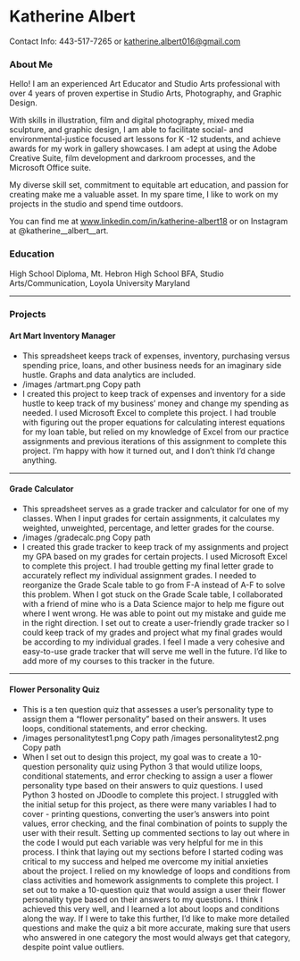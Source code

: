 # Katherine Albert
Contact Info: 443-517-7265 or katherine.albert016@gmail.com
### About Me 
Hello! I am an experienced Art Educator and Studio Arts professional with over 4 years of proven expertise in Studio Arts, Photography, and Graphic Design. 


With skills in illustration, film and digital photography, mixed media sculpture, and graphic design, I am able to facilitate social- and environmental-justice focused art lessons for K -12 students, and achieve awards for my work in gallery showcases. I am adept at using the Adobe Creative Suite, film development and darkroom processes, and the Microsoft Office suite. 


My diverse skill set, commitment to equitable art education, and passion for creating make me a valuable asset. In my spare time, I like to work on my projects in the studio and spend time outdoors. 


You can find me at www.linkedin.com/in/katherine-albert18 or on Instagram at @katherine__albert__art.

### Education 
High School Diploma, Mt. Hebron High School
BFA, Studio Arts/Communication, Loyola University Maryland

***
### Projects

#### Art Mart Inventory Manager
 - This spreadsheet keeps track of expenses, inventory, purchasing versus spending price, loans, and other business needs for an imaginary side hustle. Graphs and data analytics are included.
 - /images
/artmart.png
Copy path
 - I created this project to keep track of expenses and inventory for a side hustle to keep track of my business’ money and change my spending as needed. I used Microsoft Excel to complete this project. I had trouble with figuring out the proper equations for calculating interest equations for my loan table, but relied on my knowledge of Excel from our practice assignments and previous iterations of this assignment to complete this project. I’m happy with how it turned out, and I don’t think I’d change anything. 

***
#### Grade Calculator
 - This spreadsheet serves as a grade tracker and calculator for one of my classes. When I input grades for certain assignments, it calculates my weighted, unweighted, percentage, and letter grades for the course.
 - /images
/gradecalc.png
Copy path
 - I created this grade tracker to keep track of my assignments and project my GPA based on my grades for certain projects. I used Microsoft Excel to complete this project. I had trouble getting my final letter grade to accurately reflect my individual assignment grades. I needed to reorganize the Grade Scale table to go from F-A instead of A-F to solve this problem. When I got stuck on the Grade Scale table, I collaborated with a friend of mine who is a Data Science major to help me figure out where I went wrong. He was able to point out my mistake and guide me in the right direction. I set out to create a user-friendly grade tracker so I could keep track of my grades and project what my final grades would be according to my individual grades. I feel I made a very cohesive and easy-to-use grade tracker that will serve me well in the future. I’d like to add more of my courses to this tracker in the future.
   
***
#### Flower Personality Quiz
 - This is a ten question quiz that assesses a user’s personality type to assign them a “flower personality” based on their answers. It uses loops, conditional statements, and error checking.
 - /images
personalitytest1.png
Copy path
/images
personalitytest2.png
Copy path
 - When I set out to design this project, my goal was to create a 10-question personality quiz using Python 3 that would utilize loops, conditional statements, and error checking to assign a user a flower personality type based on their answers to quiz questions. I used Python 3 hosted on JDoodle to complete this project. I struggled with the initial setup for this project, as there were many variables I had to cover - printing questions, converting the user’s answers into point values, error checking, and the final combination of points to supply the user with their result. Setting up commented sections to lay out where in the code I would put each variable was very helpful for me in this process. I think that laying out my sections before I started coding was critical to my success and helped me overcome my initial anxieties about the project. I relied on my knowledge of loops and conditions from class activities and homework assignments to complete this project. I set out to make a 10-question quiz that would assign a user their flower personality type based on their answers to my questions. I think I achieved this very well, and I learned a lot about loops and conditions along the way. If I were to take this further, I’d like to make more detailed questions and make the quiz a bit more accurate, making sure that users who answered in one category the most would always get that category, despite point value outliers.
